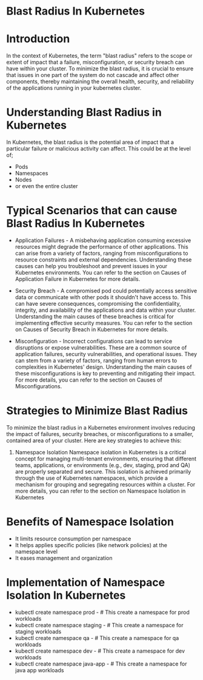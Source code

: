 # Blast Radius In Kubernetes
# Introduction
In the context of Kubernetes, the term "blast radius" refers to the scope or extent of impact that a failure, misconfiguration, or security breach can have within your cluster. To minimize the blast radius, it is crucial to ensure that issues in one part of the system do not cascade and affect other components, thereby maintaining the overall health, security, and reliability of the applications running in your kubernetes cluster.

# Understanding Blast Radius in Kubernetes
In Kubernetes, the blast radius is the potential area of impact that a particular failure or malicious activity can affect. This could be at the level of;
- Pods
- Namespaces
- Nodes
- or even the entire cluster

# Typical Scenarios that can cause Blast Radius In Kubernetes
  - Application Failures - A misbehaving application consuming excessive resources might degrade the performance of other applications. This can arise from a variety of 
    factors, ranging from misconfigurations to resource constraints and external dependencies. Understanding these causes can help you troubleshoot and prevent issues in 
    your Kubernetes environments. You can refer to the section on Causes of Application Failure in Kubernetes for more details.

  - Security Breach - A compromised pod could potentially access sensitive data or communicate with other pods it shouldn't have access to. This can have severe 
    consequences, compromising the confidentiality, integrity, and availability of the applications and data within your cluster. Understanding the main causes of these 
    breaches is critical for implementing effective security measures. You can refer to the section on Causes of Security Breach in Kubernetes for more details.

  - Misconfiguration - Incorrect configurations can lead to service disruptions or expose vulnerabilities. These are a common source of application failures, security 
    vulnerabilities, and operational issues. They can stem from a variety of factors, ranging from human errors to complexities in Kubernetes' design. Understanding the 
    main causes of these misconfigurations is key to preventing and mitigating their impact. For more details, you can refer to the section on Causes of 
    Misconfigurations.

# Strategies to Minimize Blast Radius
To minimize the blast radius in a Kubernetes environment involves reducing the impact of failures, security breaches, or misconfigurations to a smaller, contained area of your cluster. Here are key strategies to achieve this:

1. Namespace Isolation
   Namespace isolation in Kubernetes is a critical concept for managing multi-tenant environments, ensuring that different teams, applications, or environments (e.g., 
   dev, staging, prod and QA) are properly separated and secure. This isolation is achieved primarily through the use of Kubernetes namespaces, which provide a mechanism 
   for grouping and segregating resources within a cluster. For more details, you can refer to the section on Namespace Isolation in Kubernetes 
   
# Benefits of Namespace Isolation

- It limits resource consumption per namespace
- It helps applies specific policies (like network policies) at the namespace level
- It eases management and organization

# Implementation of Namespace Isolation In Kubernetes
  - kubectl create namespace prod - # This create a namespace for prod workloads
  - kubectl create namespace staging  - # This create a namespace for staging workloads
  - kubectl create namespace qa - # This create a namespace for qa workloads
  - kubectl create namespace dev - # This create a namespace for dev workloads
  - kubectl create namespace java-app - # This create a namespace for java app workloads

